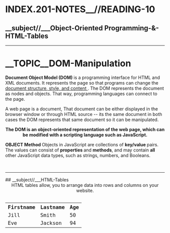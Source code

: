 # INDEX.201-NOTES__//READING-10

## __subject//___Object-Oriented Programming-&-HTML-Tables
 
<hr>

# __TOPIC__DOM-Manipulation

<b>Document Object Model (DOM) </b> is a programming interface for HTML and XML documents. It represents the page so that programs can change the <u> document structure, style, and content </u>. The DOM represents the document as nodes and objects. That way, programming languages can connect to the page.

A web page is a document, That document can be either displayed in the browser window or through HTML source -- its the same document in both cases the DOM represents that same document so it can be manipulated. <center> <b> The DOM is an object-oriented representation of the web page, which can be modified with a scripting language such as JavaScript. </b> </center>

<b> OBJECT Method </b>
Objects in JavaScript are collections of <b> key/value </b> pairs. The values can consist of <b> properties </b> and <b> methods</b>, and may contain <b> all </b> other JavaScript data types, such as strings, numbers, and Booleans.

<br>
<hr>
## __subject//___HTML-Tables
<center> HTML tables allow, you to arrange data into rows and columns on your website. </center>

<code>
<table style="width:100%">
  <tr>
    <th>Firstname</th>
    <th>Lastname</th>
    <th>Age</th>
  </tr>
  <tr>
    <td>Jill</td>
    <td>Smith</td>
    <td>50</td>
  </tr>
  <tr>
    <td>Eve</td>
    <td>Jackson</td>
    <td>94</td>
  </tr>
</table>
</code>